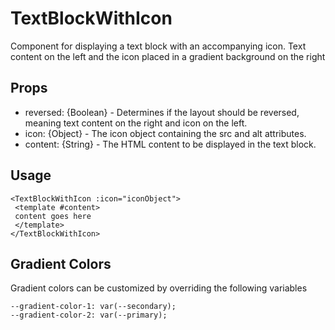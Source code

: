 # TextBlockWithIcon

Component for displaying a text block with an accompanying icon.
Text content on the left and the icon placed in a gradient background on the right

## Props

- reversed: {Boolean} - Determines if the layout should be reversed, meaning text content on the right and icon on the left.
- icon: {Object} - The icon object containing the src and alt attributes.
- content: {String} - The HTML content to be displayed in the text block.

## Usage

```
<TextBlockWithIcon :icon="iconObject">
 <template #content>
 content goes here
 </template>
</TextBlockWithIcon>
```

## Gradient Colors

Gradient colors can be customized by overriding the following variables

```
--gradient-color-1: var(--secondary);
--gradient-color-2: var(--primary);
```
